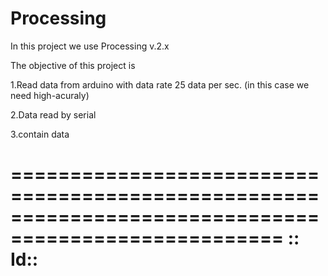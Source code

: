 Processing
==========
In this project we use Processing v.2.x


The objective of this project is

1.Read data from arduino with data rate 25 data per sec. (in this case we need high-acuraly)

2.Data read by serial

3.contain data

=====================================================================================================
:: Id::
=====================================================================================================
